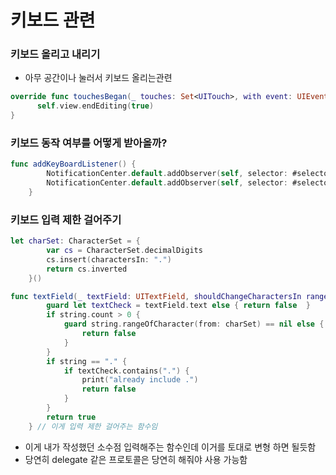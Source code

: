 # 키보드 관련

### 키보드 올리고 내리기

- 아무 공간이나 눌러서 키보드 올리는관련

```swift
override func touchesBegan(_ touches: Set<UITouch>, with event: UIEvent?){
      self.view.endEditing(true)
}
```

### 키보드 동작 여부를 어떻게 받아올까?

```swift
func addKeyBoardListener() {
        NotificationCenter.default.addObserver(self, selector: #selector(self.keyboardWillShow(_:)), name: UIResponder.keyboardWillShowNotification, object: nil);
        NotificationCenter.default.addObserver(self, selector: #selector(self.keyboardWillHide(_:)), name: UIResponder.keyboardWillHideNotification, object: nil);
    }
```

### 키보드 입력 제한 걸어주기

```swift
let charSet: CharacterSet = {
        var cs = CharacterSet.decimalDigits
        cs.insert(charactersIn: ".")
        return cs.inverted
    }()

func textField(_ textField: UITextField, shouldChangeCharactersIn range: NSRange, replacementString string: String) -> Bool {
        guard let textCheck = textField.text else { return false  }
        if string.count > 0 {
            guard string.rangeOfCharacter(from: charSet) == nil else {
                return false
            }
        }
        if string == "." {
            if textCheck.contains(".") {
                print("already include .")
                return false
            }
        }
        return true
    } // 이게 입력 제한 걸어주는 함수임
```

- 이게 내가 작성했던 소수점 입력해주는 함수인데 이거를 토대로 변형 하면 될듯함
- 당연히 delegate 같은 프로토콜은 당연히 해줘야 사용 가능함